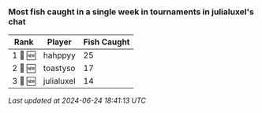 ### Most fish caught in a single week in tournaments in julialuxel's chat
| Rank | Player | Fish Caught |
|------|--------|-----------|
| 1 🥇 🆕 | hahppyy | 25 |
| 2 🥈 🆕 | toastyso | 17 |
| 3 🥉 🆕 | julialuxel | 14 |

_Last updated at 2024-06-24 18:41:13 UTC_
